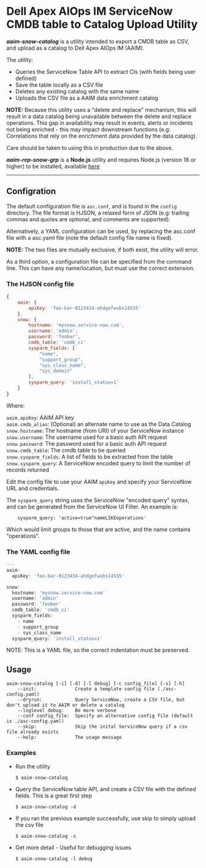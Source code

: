 # Dell Apex AIOps IM ServiceNow CMDB table to Catalog Upload Utility

*__aaim-snow-catalog__* is a utility intended to export a CMDB table as CSV, and upload as a catalog to Dell Apex AIOps IM (AAIM).

The utility:

* Queries the ServiceNow Table API to extract CIs (with fields being user defined)
* Save the table locally as a CSV file
* Deletes any existing catalog with the same name
* Uploads the CSV file as a AAIM data enrichment catalog

**NOTE:** Because this utility uses a "delete and replace" mechanism, this will result in a data catalog being unavailable between the delete and replace operations.
This gap in availability may result in events, alerts or incidents not being enriched - this may impact downstream functions (e.g: Correlations that rely on the enrichment data provided by the data catalog).

Care should be taken to using this in production due to the above. 

*__aaim-rep-snow-grp__* is a **Node.js** utility and requires Node.js (version 18 or higher) to be installed, available [here](https://nodejs.org)

---

## Configration

The default configuration file is `asc.conf`, and is found in the `config` directory. The file format is HJSON, a relaxed form of JSON (e.g: trailing commas and quotes are optional, and comments are supported).

Alternatively, a YAML configuration can be used, by replacing the asc.conf file with a asc.yaml file (note the default config file name is fixed).

**NOTE:** The two files are mutually exclusive, if both exist, the utility will error.

As a third option, a configuration file can be specified from the command line. This can have any name/location, but must use the correct extension.

### The HJSON config file

```JavaScript
{
    aaim: {
        apiKey: 'foo-bar-0123434-ahdgefwvbs14535'
    },
    snow: {
        hostname: 'mysnow.service-now.com',
        username: 'admin',
        password: 'foobar',
        cmdb_table: 'cmdb_ci'
        sysparm_fields: [
            "name",
            "support_group",
            "sys_class_name",
            "sys_domain"
        ],
        sysparm_query: 'install_status=1'
    }
}
```

Where:

`aaim.apiKey`:       AAIM API key  
`aaim.cmdb_alias`:   (Optional) an alternate name to use as the Data Catalog  
`snow.hostname`:   The hostname (from URI) of your ServiceNow instance  
`snow.username`:   The username used for a basic auth API request  
`snow.password`:   The password used for a basic auth API request  
`snow.cmdb_table`:   The cmdb table to be queried  
`snow.sysparm_fields`:   A list of fields to be extracted from the table  
`snow.sysparm_query`:   A ServiceNow encoded query to limit the number of records returned  

Edit the config file to use your AAIM `apiKey` and specify your ServiceNow URL and credentials.

The `sysparm_query` string uses the ServiceNow "encoded query" syntax, and can be generated from the ServiceNow UI Filter. An example is:

```
    sysparm_query: 'active=true^nameLIKEoperations'
```

Which would limit groups to those that are active, and the name contains "operations".

### The YAML config file

```JavaScript
---
aaim:
  apiKey: 'foo-bar-0123434-ahdgefwvbs14535'

snow:
  hostname: 'mysnow.service-now.com'
  username: 'admin'
  password: 'foobar'
  cmdb_table: 'cmdb_ci'
  sysparm_fields:
    - name
    - support_group
    - sys_class_name
  sysparm_query: 'install_status=1'
```

NOTE: This is a YAML file, so the correct indentation must be preserved.

## Usage

```
aaim-snow-catalog [-i] [-d] [-l debug] [-c config_file] [-s] [-h]
    --init:              Create a template config file (./asc-config.yaml)
    --dryrun:            Query ServiceNow, create a CSV file, but don't upload it to AAIM or delete a catalog
    --loglevel debug:    Be more verbose
    --conf config_file:  Specify an alternative config file (default is ./asc-config.yaml)
    --skip:              Skip the inital ServiceNow query if a csv file already exists
    --help:              The usage message
```

### Examples

- Run the utility

    `$ aaim-snow-catalog`

-  Query the ServiceNow table API, and create a CSV file with the defined fields. This is a great first step

    `$ aaim-snow-catalog -d`

-  If you ran the previous example successfully, use skip to simply upload the csv file

    `$ aaim-snow-catalog -s`

- Get more detail - Useful for debugging issues

    `$ aaim-snow-catalog -l debug`

